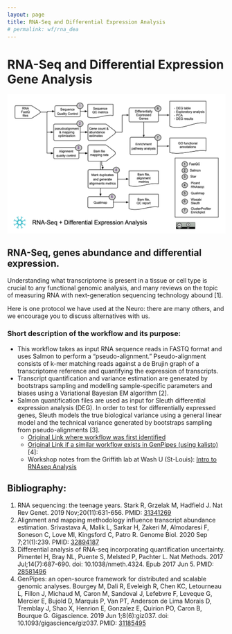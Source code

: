 ```yaml
---
layout: page
title: RNA-Seq and Differential Expression Analysis
# permalink: wf/rna_dea
---
```


# RNA-Seq and Differential Expression Gene Analysis


![RNA-Seq and DEA](/wf/WF02_RNASeq_DEG_workflow_ver04.jpg "RNASeq DEA workflow")


## RNA-Seq, genes abundance and differential expression.

Understanding what transcriptome is present in a tissue or cell type is crucial to any functional genomic analysis, and many reviews on the topic of measuring RNA with next-generation sequencing technology abound [1]. 

Here is one protocol we have used at the Neuro: there are many others, and we encourage you to discuss alternatives with us.

### Short description of the workflow and its purpose:

* This workflow takes as input RNA sequence reads in FASTQ format and uses Salmon to perform a “pseudo-alignment.” Pseudo-alignment consists of k-mer matching reads against a de Brujin graph of a transcriptome reference and quantifying the expression of transcripts. 
* Transcript quantification and variance estimation are generated by bootstraps sampling and modelling sample-specific parameters and biases using a Variational Bayesian EM algorithm [2].
* Salmon quantification files are used as input for Sleuth differential expression analysis (DEG). In order to test for differentially expressed genes, Sleuth models the true biological variance using a general linear model and the technical variance generated by bootstraps sampling from pseudo-alignments [3].
  - [Original Link where workflow was first identified](https://hbctraining.github.io/DGE_workshop_salmon/lessons/09_sleuth.html)  
  - [Original Link if a similar workflow exists in GenPipes (using kalisto)](https://bitbucket.org/mugqic/genpipes/src/master/#markdown-header-rna-seq-light-pipeline) [4]: 
  - Workshop notes from the Griffith lab at Wash U (St-Louis): [Intro to RNAseq Analysis](https://pmbio.org/module-06-rnaseq/0006/01/01/Intro_to_RNAseq_Analysis/)

## Bibliography:

1. RNA sequencing: the teenage years. Stark R, Grzelak M, Hadfield J. Nat Rev Genet. 2019 Nov;20(11):631-656. PMID: [31341269](https://pubmed.ncbi.nlm.nih.gov/31341269/) 
2. Alignment and mapping methodology influence transcript abundance estimation. Srivastava A, Malik L, Sarkar H, Zakeri M, Almodaresi F, Soneson C, Love MI, Kingsford C, Patro R. Genome Biol. 2020 Sep 7;21(1):239.  PMID: [32894187](https://pubmed.ncbi.nlm.nih.gov/32894187/)
3. Differential analysis of RNA-seq incorporating quantification uncertainty. Pimentel H, Bray NL, Puente S, Melsted P, Pachter L. Nat Methods. 2017 Jul;14(7):687-690. doi: 10.1038/nmeth.4324. Epub 2017 Jun 5. PMID: [28581496](https://pubmed.ncbi.nlm.nih.gov/28581496/)
4. GenPipes: an open-source framework for distributed and scalable genomic analyses. Bourgey M, Dali R, Eveleigh R, Chen KC, Letourneau L, Fillon J, Michaud M, Caron M, Sandoval J, Lefebvre F, Leveque G, Mercier E, Bujold D, Marquis P, Van PT, Anderson de Lima Morais D, Tremblay J, Shao X, Henrion E, Gonzalez E, Quirion PO, Caron B, Bourque G. Gigascience. 2019 Jun 1;8(6):giz037. doi: 10.1093/gigascience/giz037. PMID: [31185495](https://pubmed.ncbi.nlm.nih.gov/31185495/)

